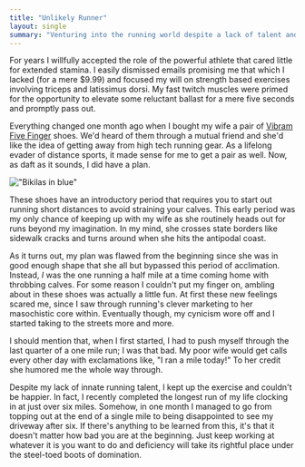 ```yaml
---
title: "Unlikely Runner"
layout: single
summary: "Venturing into the running world despite a lack of talent and ability"
---
```

For years I willfully accepted the role of the powerful athlete that cared little for extended stamina. I easily dismissed emails promising me that which I lacked (for a mere $9.99) and focused my will on strength based exercises involving triceps and latissimus dorsi. My fast twitch muscles were primed for the opportunity to elevate some reluctant ballast for a mere five seconds and promptly pass out.

Everything changed one month ago when I bought my wife a pair of [Vibram Five Finger](http://www.vibramfivefingers.com/products/products_bikila_f.cfm?CFID=6894564&CFTOKEN=30256168) shoes. We'd heard of them through a mutual friend and she'd like the idea of getting away from high tech running gear. As a lifelong evader of distance sports, it made sense for me to get a pair as well. Now, as daft as it sounds, I did have a plan.

!["Bikilas in blue"](http://chrismontrois.com/images/vibram-bilika.jpg)

These shoes have an introductory period that requires you to start out running short distances to avoid straining your calves. This early period was my only chance of keeping up with my wife as she routinely heads out for runs beyond my imagination. In my mind, she crosses state borders like sidewalk cracks and turns around when she hits the antipodal coast.

As it turns out, my plan was flawed from the beginning since she was in good enough shape that she all but bypassed this period of acclimation. Instead, <em>I</em> was the one running a half mile at a time coming home with throbbing calves. For some reason I couldn't put my finger on, ambling about in these shoes was actually a little fun. At first these new feelings scared me, since I saw through running's clever marketing to her masochistic core within. Eventually though, my cynicism wore off and I started taking to the streets more and more.

I should mention that, when I first started, I had to push myself through the last quarter of a one mile run; I was that bad. My poor wife would get calls every other day with exclamations like, "I ran a mile today!" To her credit she humored me the whole way through.

Despite my lack of innate running talent, I kept up the exercise and couldn't be happier. In fact, I recently completed the longest run of my life clocking in at just over six miles. Somehow, in one month I managed to go from topping out at the end of a single mile to being disappointed to see my driveway after six. If there's anything to be learned from this, it's that it doesn't matter how bad you are at the beginning. Just keep working at whatever it is you want to do and deficiency will take its rightful place under the steel-toed boots of domination.